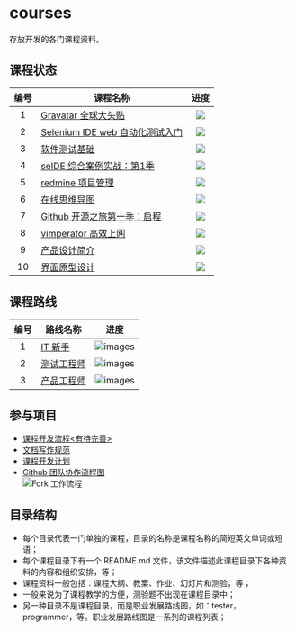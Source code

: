 # courses

存放开发的各门课程资料。

## 课程状态


| 编号       | 课程名称  | 进度  |  
| :---: | -----  | :-----:|  
|  1    | [Gravatar 全球大头贴](./gravatar)  |![](images/present100.png)|  
|  2    | [Selenium IDE web 自动化测试入门](./seleniumIDE) | ![](images/present100.png) |
|  3    | [软件测试基础](./testing)  | ![](images/present50.png)  |
|  4    | [seIDE 综合案例实战：第1季](./seIDEPracticeCase)  |![](images/present100.png)  |
|  5    | [redmine 项目管理](./redmine)  |  ![](images/present25.png) |
|  6    | [在线思维导图](./mindmap) | ![](images/present100.png)  |
|  7    | [Github 开源之旅第一季：启程](./github) |  ![](images/present100.png)|
|  8    | [vimperator 高效上网](./vimperator) | ![](images/present100.png)|
|  9    | [产品设计简介](./productIntro) | ![](images/present25.png)|
| 10    | [界面原型设计](./UIPrototype) | ![](images/present25.png)|


## 课程路线
| 编号       | 路线名称  | 进度  |  
| :---: | -----  | :-----:|  
|  1    | [IT 新手](./newer)   | ![images](images/present0.png)  |  
|  2    | [测试工程师](./tester) | ![images](images/present0.png) |  
|  3    | [产品工程师](./PM)     | ![images](images/present0.png) |


## 参与项目  

- [课程开发流程<有待完善>](README.md)  
- [文档写作规范](https://github.com/wangding/course-editors-guidelines)  
- [课程开发计划](plan.md)  
- [Github 团队协作流程图](http://www.processon.com/view/584a4160e4b005d48b73cf55)  
![Fork 工作流程](images/forkProcess.png)

## 目录结构

- 每个目录代表一门单独的课程，目录的名称是课程名称的简短英文单词或短语；   
- 每个课程目录下有一个 README.md 文件，该文件描述此课程目录下各种资料的内容和组织安排，等；  
- 课程资料一般包括：课程大纲、教案、作业、幻灯片和测验，等；  
- 一般来说为了课程教学的方便，测验题不出现在课程目录中；  
- 另一种目录不是课程目录，而是职业发展路线图，如：tester，programmer，等。职业发展路线图是一系列的课程列表；  

